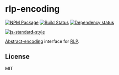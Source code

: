 # rlp-encoding

[![NPM Package](https://img.shields.io/npm/v/rlp-encoding.svg?style=flat-square)](https://www.npmjs.org/package/rlp-encoding)
[![Build Status](https://img.shields.io/travis/fanatid/rlp-encoding.svg?branch=master&style=flat-square)](https://travis-ci.org/fanatid/rlp-encoding)
[![Dependency status](https://img.shields.io/david/fanatid/rlp-encoding.svg?style=flat-square)](https://david-dm.org/fanatid/rlp-encoding#info=dependencies)

[![js-standard-style](https://cdn.rawgit.com/feross/standard/master/badge.svg)](https://github.com/feross/standard)

[Abstract-encoding](https://github.com/mafintosh/abstract-encoding) interface for [RLP](https://github.com/ethereum/wiki/wiki/RLP).

## License

MIT
